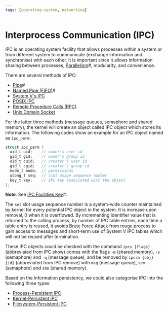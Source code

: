 ```yaml
---
tags: [operating-system, networking]
---
```


# Interprocess Communication (IPC)

IPC is an operating system facility that allows processes within a system or
from different system to communicate (exchange information and synchronise) with
each other. It is important since it allows information sharing between
processes, [Parallelism](202202011808.md)#, modularity, and convenience.

There are several methods of IPC:
- [Pipe](202210280908.md)#
- [Named Pipe (FIFO)](202211080915.md)#
- [System V's IPC](202308162231.md)
- [POSIX IPC](202308162223.md)
- [Remote Procedure Calls (RPC)](202302161128.md)
- [Unix Domain Socket](202303232001.md)

For the latter three methods (message queues, semaphore and shared memory), the
kernel will create an object called IPC object which stores its information. The
following codes show an example for an IPC object named as `ipc_perm`:

```c
struct ipc_perm {
  uid_t uid;    // owner's user id
  gid_t gid;    // owner's group id
  uid_t cuid;   // creater's user id
  gid_t cgid;   // creater's group id
  mode_t mode;  // permissions
  ulong_t seq;  // slot usage sequence number
  key_t key;    // IPC key associated with the object
};
```

**Note**: See [IPC Facilities Key](202212071232.md)#.

The `set` slot usage sequence number is a system-wide counter maintained by
kernel for every potential IPC object in the system. It is increase upon
removal, 0 when it is overflowed. By incrementing identifier value that is
returned to the calling process, by number of IPC table entries, each time a
table entry is reused, it avoids [Brute Force Attack](202209281259.md) from
rouge process to gain access to messages and short-term use of System V IPC
tables which will not be reused after termination.

These IPC objects could be checked with the command `ipcs {flags}` (abbreviated
from IPC show) comes with the flags `-m` (shared memory), `-s` (semaphore) and
`-q` (message queue), and be removed by `ipcrm {obj} {id}` (abbreviated from IPC
remove) with `msg` (message queue), `sem` (semaphore) and `shm` (shared memory).

Based on the information persistency, we could also categorise IPC into the
following three types:
- [Process-Persistent IPC](202307131641.md)
- [Kernel-Persistent IPC](202307131645.md)
- [Filesystem-Persistent IPC](202307131657.md)
